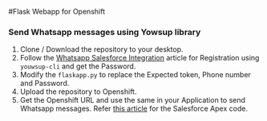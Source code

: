 #Flask Webapp for Openshift
### Send Whatsapp messages using Yowsup library

1. Clone / Download the repository to your desktop.
2. Follow the [Whatsapp Salesforce Integration](https://inteygrate.com/whatsapp-salesforce-integration/) article for Registration using `youwsup-cli` and get the Password.
3. Modify the `flaskapp.py` to replace the Expected token, Phone number and Password.
4. Upload the repository to Openshift.
5. Get the Openshift URL and use the same in your Application to send Whatsapp messages. Refer [this article](https://inteygrate.com/whatsapp-salesforce-integration-the-code) for the Salesforce Apex code.
